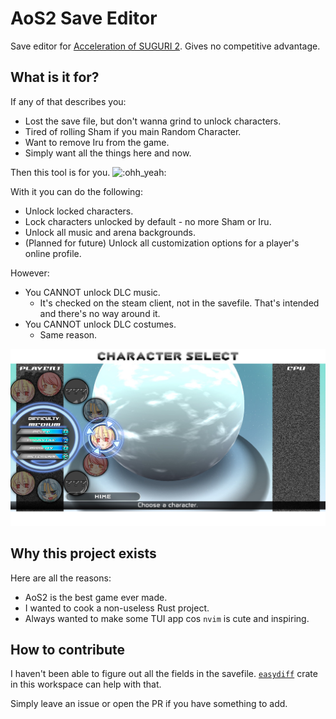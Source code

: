 # AoS2 Save Editor

Save editor for [Acceleration of SUGURI 2](https://store.steampowered.com/app/390710/Acceleration_of_SUGURI_2/).
Gives no competitive advantage.

## What is it for?

If any of that describes you:

- Lost the save file, but don't wanna grind to unlock characters.
- Tired of rolling Sham if you main Random Character.
- Want to remove Iru from the game.
- Simply want all the things here and now.

Then this tool is for you. ![:ohh_yeah:](https://steamcommunity-a.akamaihd.net/economy/emoticon/:ohh_yeah:)

With it you can do the following:

- Unlock locked characters.
- Lock characters unlocked by default - no more Sham or Iru.
- Unlock all music and arena backgrounds.
- (Planned for future) Unlock all customization options for a player's online profile.

However:

- You CANNOT unlock DLC music.
  - It's checked on the steam client, not in the savefile.
    That's intended and there's no way around it.
- You CANNOT unlock DLC costumes.
  - Same reason.

![Only three of us left](./docs/readme/disabled_characters.jpg)

## Why this project exists

Here are all the reasons:

- AoS2 is the best game ever made.
- I wanted to cook a non-useless Rust project.
- Always wanted to make some TUI app cos `nvim` is cute and inspiring.

## How to contribute

I haven't been able to figure out all the fields in the savefile.
[`easydiff`](./easydiff/) crate in this workspace can help with that.

Simply leave an issue or open the PR if you have something to add.
